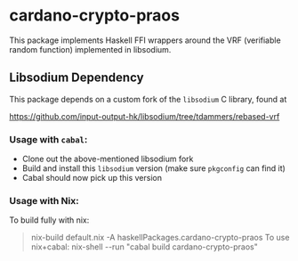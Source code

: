 # cardano-crypto-praos

This package implements Haskell FFI wrappers around the VRF (verifiable random
function) implemented in libsodium.

## Libsodium Dependency

This package depends on a custom fork of the `libsodium` C library, found at

https://github.com/input-output-hk/libsodium/tree/tdammers/rebased-vrf

### Usage with `cabal`:

- Clone out the above-mentioned libsodium fork
- Build and install this `libsodium` version (make sure `pkgconfig` can find
  it)
- Cabal should now pick up this version

### Usage with Nix:

To build fully with nix:
> nix-build default.nix -A haskellPackages.cardano-crypto-praos
To use nix+cabal:
> nix-shell --run "cabal build cardano-crypto-praos"

